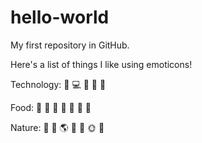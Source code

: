 # hello-world

My first repository in GitHub.

Here's a list of things I like using emoticons! 

Technology: 
:iphone: :computer: :movie_camera: :guitar: :musical_keyboard:

Food:
:bento: :egg: :fries: :pizza: :custard: :shaved_ice: :ramen:

Nature:
:hibiscus: :deciduous_tree: :earth_americas: :penguin: :panda_face: :sun_with_face: :sunrise:
